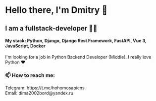 <h1>Hello there, I'm Dmitry 👋</h1> 
<h2>I am a fullstack-developer 🧑‍💻</h2>
<h4>My stack: Python, Django, Django Rest Framework, FastAPI, Vue 3, JavaScript, Docker</h4>
<p>
  I'm looking for a job in Python Backend Developer (Middle). I really love Python ❤️
</p>
<h3>📫 How to reach me:</h3>

<p>
  Telegram: https://t.me/hohomosapiens
  <br>
  Email: dima2002bord@yandex.ru
</p>




<!--
**DimaUpGrade/DimaUpGrade** is a ✨ _special_ ✨ repository because its `README.md` (this file) appears on your GitHub profile.

Here are some ideas to get you started:

- 🔭 I’m currently working on ...
- 🌱 I’m currently learning ...
- 👯 I’m looking to collaborate on ...
- 🤔 I’m looking for help with ...
- 💬 Ask me about ...
- 📫 How to reach me: ...
- 😄 Pronouns: ...
- ⚡ Fun fact: ...
-->
